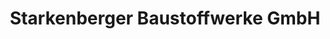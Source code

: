 ---
title: "Starkenberger Baustoffwerke GmbH"
url: /starkenberg/starkenberger-baustoffwerke-gmbh/
shop: Baustoffe
---